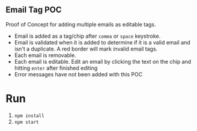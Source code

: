 ## Email Tag POC

Proof of Concept for adding multiple emails as editable tags.

- Email is added as a tag/chip after `comma` or `space` keystroke.
- Email is validated when it is added to determine if it is a valid email and isn't a duplicate. A red border will mark invalid email tags.
- Each email is removable.
- Each email is editable. Edit an email by clicking the text on the chip and hitting `enter` after finished editing
- Error messages have not been added with this POC

# Run

1. `npm install`
2. `npm start`
